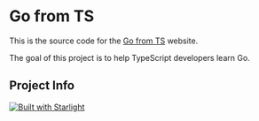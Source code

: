 # Go from TS

This is the source code for the [Go from TS](https://gofromts.tmkn.dev) website.

The goal of this project is to help TypeScript developers learn Go.

## Project Info

[![Built with Starlight](https://astro.badg.es/v2/built-with-starlight/tiny.svg)](https://starlight.astro.build)
